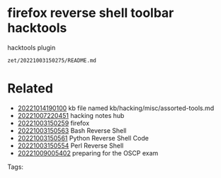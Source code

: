 # firefox reverse shell toolbar hacktools
hacktools plugin

` zet/20221003150275/README.md `

# Related

- [20221014190100](/zet/20221014190100/README.md) kb file named kb/hacking/misc/assorted-tools.md
- [20221007220451](/zet/20221007220451/README.md) hacking notes hub
- [20221003150259](/zet/20221003150259/README.md) firefox
- [20221003150563](/zet/20221003150563/README.md) Bash Reverse Shell
- [20221003150561](/zet/20221003150561/README.md) Python Reverse Shell Code 
- [20221003150554](/zet/20221003150554/README.md) Perl Reverse Shell
- [20221009005402](/zet/20221009005402/README.md) preparing for the OSCP exam

Tags:

    
